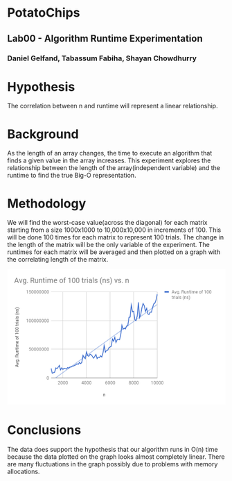 # PotatoChips
## Lab00 - Algorithm Runtime Experimentation 
### Daniel Gelfand, Tabassum Fabiha, Shayan Chowdhurry


# Hypothesis
The correlation between n and runtime will represent a linear relationship.

# Background
As the length of an array changes, the time to execute an algorithm that finds a given value in the array increases. This experiment explores the relationship between the length of the array(independent variable) and the runtime to find the true Big-O representation.

# Methodology
We will find the worst-case value(across the diagonal) for each matrix starting from a size 1000x1000 to 10,000x10,000 in increments of 100. This will be done 100 times for each matrix to represent 100 trials. The change in the length of the matrix will be the only variable of the experiment. The runtimes for each matrix will be averaged and then plotted on a graph with the correlating length of the matrix.

![Graph](graphs/chart.png)

# Conclusions
The data does support the hypothesis that our algorithm runs in O(n) time because the data plotted on the graph looks almost completely linear. There are many fluctuations in the graph possibly due to problems with memory allocations. 
